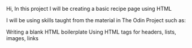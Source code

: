 Hi, In this project I will be creating a basic recipe page using HTML

I will be using skills taught from the material in The Odin Project such as:

Writing a blank HTML boilerplate
Using HTML tags for headers, lists, images, links
